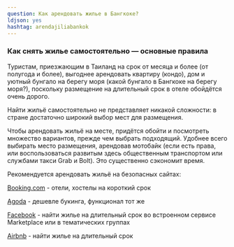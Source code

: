 ```yaml
---
question: Как арендовать жилье в Бангкоке?
ldjson: yes
hashtag: arendajiliabankok
---
```



### Как снять жилье самостоятельно — основные правила

Туристам, приезжающим в Таиланд на срок от месяца и более (от полугода и более), выгоднее арендовать квартиру (кондо), дом и уютный бунгало на берегу моря (какой бунгало в Бангкоке на берегу моря?), поскольку размещение на длительный срок в отеле обойдётся очень дорого.

Найти жильё самостоятельно не представляет никакой сложности: в стране достаточно широкий выбор мест для размещения. 

Чтобы арендовать жильё на месте, придётся обойти и посмотреть множество вариантов, прежде чем выбрать подходящий. Удобнее всего выбирать место размещения, арендовав мотобайк (если есть права, или воспользоваться развитым здесь общественным транспортом или службами такси Grab и Bolt). Это существенно сэкономит время.

Рекомендуется арендовать жильё на безопасных сайтах:

[Booking.com](Booking.com) - отели, хостелы на короткий срок

[Agoda](https://www.agoda.com/?cid=-295) - дешевле букинга, функционал тот же

[Facebook](https://facebook.com) - найти жилье на длительный срок во встроенном сервисе Marketplace или в тематических группах

[Airbnb](https://www.airbnb.ru/) - найти жилье на длительный срок
